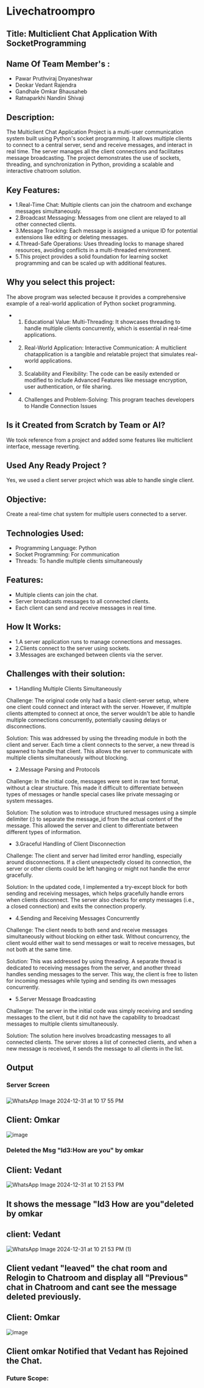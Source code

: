 # Livechatroompro
## Title: Multiclient Chat Application With SocketProgramming
## Name Of Team Member's :
 * Pawar Pruthviraj Dnyaneshwar
 * Deokar Vedant Rajendra
 * Gandhale Omkar Bhausaheb
 * Ratnaparkhi Nandini Shivaji

## Description:
  The Multiclient Chat Application Project is a multi-user communication system built using Python's socket programming. It allows multiple clients to connect to a central server, send and receive messages, and interact in real time. The server manages all the client connections and facilitates message broadcasting. The project demonstrates the use of sockets, threading, and synchronization in Python, providing a scalable and interactive chatroom solution.
## Key Features:
* 1.Real-Time Chat: Multiple clients can join the chatroom and exchange messages 
 simultaneously.
* 2.Broadcast Messaging: Messages from one client are relayed to all other connected 
 clients.
* 3.Message Tracking: Each message is assigned a unique ID for potential extensions like 
 editing or deleting messages.
* 4.Thread-Safe Operations: Uses threading locks to manage shared resources, avoiding 
 conflicts in a multi-threaded environment.
* 5.This project provides a solid foundation for learning socket programming and can be 
 scaled up with additional features.
## Why you select this project:
The above program was selected because it provides a comprehensive example of a real-world application of Python socket programming.
* 1. Educational Value: Multi-Threading: It showcases threading to handle multiple clients concurrently, which is essential in real-time applications.
* 2. Real-World Application: Interactive Communication: A multiclient chatapplication is a tangible and relatable project that simulates real-world applications.
* 3. Scalability and Flexibility: The code can be easily extended or modified to include
Advanced Features like message encryption, user authentication, or file sharing.
* 4. Challenges and Problem-Solving: This program teaches developers to Handle Connection Issues
## Is it Created from Scratch by Team or AI?
   We took reference from a project and added some features like multiclient interface, message reverting.
## Used Any Ready Project ?
   Yes, we used a client server project which was able to handle single client.
## Objective:
  Create a real-time chat system for multiple users connected to a server.
## Technologies Used:
* Programming Language: Python
* Socket Programming: For communication
* Threads: To handle multiple clients simultaneously
## Features:
* Multiple clients can join the chat.
* Server broadcasts messages to all connected clients.
* Each client can send and receive messages in real time.
## How It Works:
* 1.A server application runs to manage connections and messages.
* 2.Clients connect to the server using sockets.
* 3.Messages are exchanged between clients via the server.
  
## Challenges with their solution:
* 1.Handling Multiple Clients Simultaneously
  
Challenge: The original code only had a basic client-server setup, where one client could connect and interact with the server. However, if multiple clients attempted to connect at once, the server wouldn't be able to handle multiple connections concurrently, potentially causing delays or disconnections.

Solution: This was addressed by using the threading module in both the client and server. Each time a client connects to the server, a new thread is spawned to handle that client. This allows the server to communicate with multiple clients simultaneously without blocking.

* 2.Message Parsing and Protocols
  
Challenge: In the initial code, messages were sent in raw text format, without a clear structure. This made it difficult to differentiate between types of messages or handle special cases like private messaging or system messages.

Solution: The solution was to introduce structured messages using a simple delimiter (:) to separate the message_id from the actual content of the message. This allowed the server and client to differentiate between different types of information.

* 3.Graceful Handling of Client Disconnection
  
Challenge: The client and server had limited error handling, especially around disconnections. If a client unexpectedly closed its connection, the server or other clients could be left hanging or might not handle the error gracefully.

Solution: In the updated code, I implemented a try-except block for both sending and receiving messages, which helps gracefully handle errors when clients disconnect. The server also checks for empty messages (i.e., a closed connection) and exits the connection properly.

* 4.Sending and Receiving Messages Concurrently
  
Challenge: The client needs to both send and receive messages simultaneously without blocking on either task. Without concurrency, the client would either wait to send messages or wait to receive messages, but not both at the same time.

Solution: This was addressed by using threading. A separate thread is dedicated to receiving messages from the server, and another thread handles sending messages to the server. This way, the client is free to listen for incoming messages while typing and sending its own messages concurrently.

* 5.Server Message Broadcasting
  
Challenge: The server in the initial code was simply receiving and sending messages to the client, but it did not have the capability to broadcast messages to multiple clients simultaneously.

Solution: The solution here involves broadcasting messages to all connected clients. The server stores a list of connected clients, and when a new message is received, it sends the message to all clients in the list.

## Output
 ### Server Screen 
 ### 
![WhatsApp Image 2024-12-31 at 10 17 55 PM](https://github.com/user-attachments/assets/7cc3ca3d-fff9-448e-b0ea-f605b09909a6)
## Client: Omkar
![image](https://github.com/user-attachments/assets/31865360-a27b-4822-ba52-e7b0394c25f0)
### Deleted the Msg "Id3:How are you" by omkar
## Client: Vedant
![WhatsApp Image 2024-12-31 at 10 21 53 PM](https://github.com/user-attachments/assets/0f33e7ad-42cb-4b44-92ea-e5367abb1575)
## It shows the message "Id3 How are you"deleted by omkar
## client: Vedant
![WhatsApp Image 2024-12-31 at 10 21 53 PM (1)](https://github.com/user-attachments/assets/738b4f99-3a5e-44f1-b341-83e38daf6089)
## Client vedant "leaved" the chat room and Relogin to Chatroom and display all "Previous" chat in Chatroom and cant see the message deleted previously.
## Client: Omkar
![image](https://github.com/user-attachments/assets/d8ff1ca9-ecd7-4240-aec1-75c1bf5a3c2d)
## Client omkar Notified that Vedant has Rejoined the Chat.

### Future Scope:






